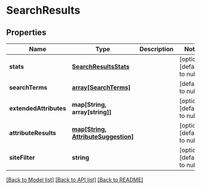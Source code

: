 # SearchResults

## Properties
Name | Type | Description | Notes
------------ | ------------- | ------------- | -------------
**stats** | [**SearchResultsStats**](SearchResultsStats.md) |  | [optional] [default to null]
**searchTerms** | [**array[SearchTerms]**](SearchTerms.md) |  | [default to null]
**extendedAttributes** | **map[String, array[string]]** |  | [optional] [default to null]
**attributeResults** | [**map[String, AttributeSuggestion]**](AttributeSuggestion.md) |  | [optional] [default to null]
**siteFilter** | **string** |  | [optional] [default to null]

[[Back to Model list]](../README.md#documentation-for-models) [[Back to API list]](../README.md#documentation-for-api-endpoints) [[Back to README]](../README.md)


